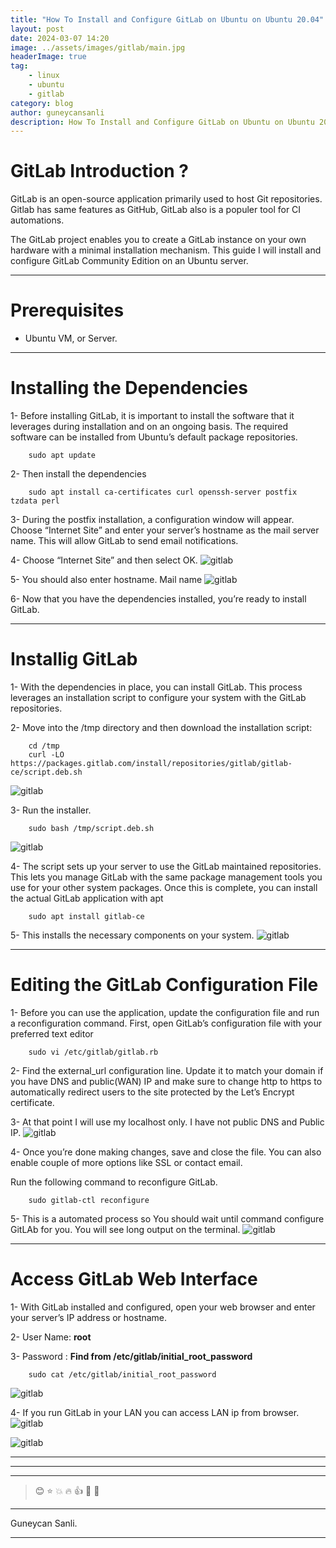 ```yaml
---
title: "How To Install and Configure GitLab on Ubuntu on Ubuntu 20.04"
layout: post
date: 2024-03-07 14:20
image: ../assets/images/gitlab/main.jpg
headerImage: true
tag:
    - linux
    - ubuntu
    - gitlab
category: blog
author: guneycansanli
description: How To Install and Configure GitLab on Ubuntu on Ubuntu 20.04
---
```


# GitLab Introduction ?

GitLab is an open-source application primarily used to host Git repositories. Gitlab has same features as GitHub, GitLab also is a populer tool for CI automations.

The GitLab project enables you to create a GitLab instance on your own hardware with a minimal installation mechanism. This guide I will install and configure GitLab Community Edition on an Ubuntu server.

---

# Prerequisites

-   Ubuntu VM, or Server.

---

# Installing the Dependencies

1- Before installing GitLab, it is important to install the software that it leverages during installation and on an ongoing basis. The required software can be installed from Ubuntu’s default package repositories.

```
    sudo apt update
```

2- Then install the dependencies

```
    sudo apt install ca-certificates curl openssh-server postfix tzdata perl
```

3- During the postfix installation, a configuration window will appear. Choose “Internet Site” and enter your server’s hostname as the mail server name. This will allow GitLab to send email notifications.

4- Choose “Internet Site” and then select OK.
![gitlab][1]

5- You should also enter hostname. Mail name
![gitlab][2]

6- Now that you have the dependencies installed, you’re ready to install GitLab.

---

# Installig GitLab

1- With the dependencies in place, you can install GitLab. This process leverages an installation script to configure your system with the GitLab repositories.

2- Move into the /tmp directory and then download the installation script:

```
    cd /tmp
    curl -LO https://packages.gitlab.com/install/repositories/gitlab/gitlab-ce/script.deb.sh
```

![gitlab][3]

3- Run the installer.

```
    sudo bash /tmp/script.deb.sh
```

![gitlab][4]

4- The script sets up your server to use the GitLab maintained repositories. This lets you manage GitLab with the same package management tools you use for your other system packages. Once this is complete, you can install the actual GitLab application with apt

```
    sudo apt install gitlab-ce
```

5- This installs the necessary components on your system.
![gitlab][5]

---

# Editing the GitLab Configuration File

1- Before you can use the application, update the configuration file and run a reconfiguration command. First, open GitLab’s configuration file with your preferred text editor

```
    sudo vi /etc/gitlab/gitlab.rb
```

2- Find the external_url configuration line. Update it to match your domain if you have DNS and public(WAN) IP and make sure to change http to https to automatically redirect users to the site protected by the Let’s Encrypt certificate.

3- At that point I will use my localhost only. I have not public DNS and Public IP.
![gitlab][6]

4- Once you’re done making changes, save and close the file. You can also enable couple of more options like SSL or contact email.

Run the following command to reconfigure GitLab.

```
    sudo gitlab-ctl reconfigure
```

5- This is a automated process so You should wait until command configure GitLAb for you. You will see long output on the terminal.
![gitlab][7]

---

# Access GitLab Web Interface

1- With GitLab installed and configured, open your web browser and enter your server’s IP address or hostname.

2- User Name: **root**

3- Password : **Find from /etc/gitlab/initial_root_password**

```
    sudo cat /etc/gitlab/initial_root_password
```
![gitlab][8]

4- If you run GitLab in your LAN you can access LAN ip from browser.
![gitlab][9]

![gitlab][10]

---

---

---

> :blush: :star: :boom: :fire: :+1: :eyes: :metal:

---

Guneycan Sanli.

---

[1]: ../assets/images/gitlab/gitlab1.jpg
[2]: ../assets/images/gitlab/gitlab2.jpg
[3]: ../assets/images/gitlab/gitlab3.jpg
[4]: ../assets/images/gitlab/gitlab4.jpg
[5]: ../assets/images/gitlab/gitlab5.jpg
[6]: ../assets/images/gitlab/gitlab6.jpg
[7]: ../assets/images/gitlab/gitlab7.jpg
[8]: ../assets/images/gitlab/gitlab8.jpg
[9]: ../assets/images/gitlab/gitlab9.jpg
[10]: ../assets/images/gitlab/gitlab10.jpg

```

```
